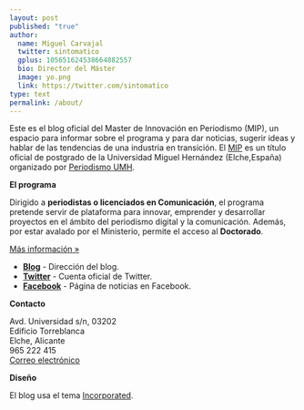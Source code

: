 ```yaml
---
layout: post
published: "true"
author:
  name: Miguel Carvajal
  twitter: sintomatico
  gplus: 105651624538664882557 
  bio: Director del Máster
  image: yo.png
  link: https://twitter.com/sintomatico
type: text
permalink: /about/
---
```

Este es el blog oficial del Master de Innovación en Periodismo (MIP), un espacio para informar sobre el programa y para dar noticias, sugerir ideas y hablar de las tendencias de una industria en transición. El [MIP](http://mip.umh.es) es un título oficial de postgrado de la Universidad Miguel Hernández (Elche,España) organizado por [Periodismo UMH](http://periodismo.umh/).

**El programa**
	
Dirigido a **periodistas o licenciados en Comunicación**, el programa pretende servir de plataforma para innovar, emprender y desarrollar proyectos en el ámbito del periodismo digital y la comunicación. Además, por estar avalado por el Ministerio, permite el acceso al **Doctorado**.

[Más información »](http://bit.ly/XkRLxD)

* **[Blog](http://mipumh.es/blog)** - Dirección del blog.
* **[Twitter](http://twitter.com/mipumh)** - Cuenta oficial de Twitter.
* **[Facebook](http://www.facebook.com/mipumh)** - Página de noticias en Facebook.

**Contacto**

Avd. Universidad s/n, 03202  
Edificio Torreblanca  
Elche, Alicante  
965 222 415  
[Correo electrónico](mailto:mip@umh.es)

**Diseño**

El blog usa el tema [Incorporated](http://incorporated.sendtoinc.com/).

